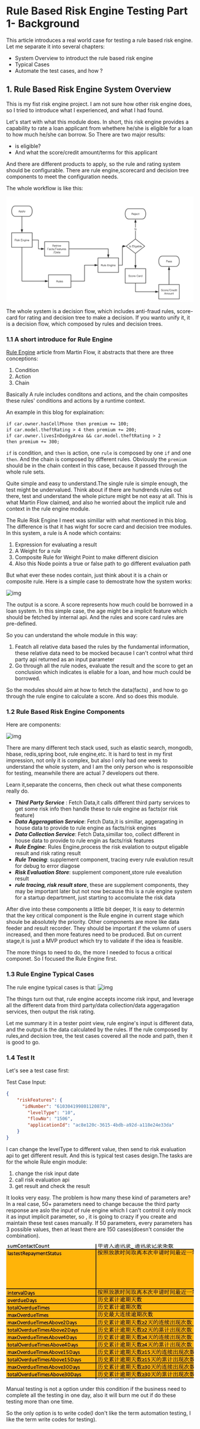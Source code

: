 # Rule Based Risk Engine Testing Part 1- Background 

This article introduces a real world case for testing a rule based risk engine. Let me separate it into several chapters:

- System Overview to introduct the rule based risk engine
- Typical Cases
- Automate the test cases, and how ?

## 1. Rule Based Risk Engine System Overview

This is my fist risk engine project. I am not sure how other risk engine does, so I tried to introduce what I experienced, and what I had found.

Let's start with what this module does. In short, this risk engine provides a capability to rate a loan applicant from whethere he/she is eligible for a loan to how much he/she can borrow. So There are two major results:

- is eligible?
- And what the score/credit amount/terms for this applicant

And there are different products to apply, so the rule and rating system should be configurable. There are rule engine,scorecard and decision tree components to meet the configuration needs.

The whole workflow is like this:

![img](img/../../img/risk-flow-1.jpg)

The whole system is a decision flow, which includes 
anti-fraud rules, score-card for rating and decision tree to make a decision. If you wanto unify it, it is a decision flow, which composed by rules and decision trees.

### 1.1 A short introduce for Rule Engine

[Rule Engine](https://www.martinfowler.com/bliki/RulesEngine.html) article from Martin Flow, it abstracts that there are three conceptions:
1. Condition
2. Action
3. Chain

Basically A rule includes conditons and actions, and the chain composites these rules' conditions and actions by a runtime context.

An example in this blog for explaination:

```
if car.owner.hasCellPhone then premium += 100;
if car.model.theftRating > 4 then premium += 200;
if car.owner.livesInDodgyArea && car.model.theftRating > 2 
then premium += 300;
```

```if``` is condition, and ```then``` is action, one ```rule```
is composed by one ```if``` and one ```then```. And the chain is composed by different rules. Obviously the ```premium``` should be in the chain context in this case, because it passed through the whole rule sets.

Quite simple and easy to understand.The single rule is simple enough, the test might be undervalued. Think about if there are hundrends rules out there, test and understand the whole picture might be not easy at all. This is what Martin Flow claimed, and also he worried about the implicit rule and context in the rule engine module.

The Rule Risk Engine I meet was simillar with what mentioned in this blog. The difference is that it has wight for socre card and decision tree modules. In this system, a rule is A node which contains:

1. Expression for evaluating a result
2. A Weight for a rule
3. Composite Rule for Weight Point to make different disicion
4. Also this Node points a true or false path to go different evaluation path

But what ever these nodes contain, just think about it is a chain or composite rule. Here is a simple case to demostrate how the system works:

![img](../img/DecisionFlow.jpg)

The output is a score. A score represents how much could be borrowed in a loan system. In this simple case, the age might be a implicit feature which should be fetched by internal api.
And the rules and score card rules are pre-defined.

So you can understand the whole module in this way:

1. Featch all relative data based the rules by the fundamental information, these relative data need to be mocked because I can't control what third party api returned as an input parameter
2. Go through all the rule nodes, evaluate the result and the score to get an conclusion which indicates is eliable for a loan, and how much could be borrowed.

So the modules should aim at how to fetch the data(facts) , and how to go through the rule engine to calculate a score. And so does this module. 

### 1.2 Rule Based Risk Engine Components

Here are components:

![img](img/../../img/risk-flow-2.jpg)

There are many different tech stack used, such as elastic search, mongodb, hbase, redis,spring boot, rule engine,etc. It is hard to test in my first impression, not only it is complex, but also I only had one week to understand the whole system, and I am the only person who is responsoible for testing, meanwhile there are actual 7 developers out there.

Learn it,separate the concerns, then check out what these components really do. 

- ***Third Party Service*** : Fetch Data,it calls different third party services to get some risk info then handle these to rule engine as facts(or risk feature)
- ***Data Aggeragation Service***: Fetch Data,it is simillar, aggeragating in house data to provide to rule engine as facts/risk engines
- ***Data Collection Service***: Fetch Data,simillar too, collect different in house data to provide to rule engin as facts/risk features
- ***Rule Engine***: Rules Engine,process the risk evalation to output eligable result and risk rating result
- ***Rule Tracing***: supplement component, tracing every rule evalution result for debug to error diagose
- ***Risk Evaluation Store***: supplement component,store rule evealution result
- ***rule tracing, risk result store***, these are supplement components, they may be important later but not now because this is a rule engine system for a startup department, just starting to accomulate the risk data

After dive into these components a little bit deeper, It is easy to determin that the key critical component is the Rule engine in current stage which shoule be absolutely the priority. Other components are more like data feeder and result recorder. They should be important if the volumn of users increased, and then more features need to be produced. But on current stage,it is just a MVP product which try to validate if the idea is feasible.

The more things to need to do, the more I needed to focus a critical componet. So I focused the Rule Engine first.

### 1.3 Rule Engine Typical Cases

The rule engine typical cases is that:
![img](img/../../img/RiskEventFlow.jpg)

The things turn out that, rule engine accepts income risk input, and leverage all the different data from third party/data collection/data aggeragation services, then output the risk rating.

Let me summary it in a tester point view, rule engine's input is different data, and the output is the data calculated by the rules. If the rule composed by rules,and decision tree, the test cases covered all the node and path, then it is good to go. 

### 1.4  Test It

Let's see a test case first:

Test Case Input:

```json
{
    "riskFeatures": {
      "idNumber": "610304199801120878",
        "levelType": "10",
        "flowNo": "1506",
        "applicationId": "ac8e120c-3615-4bdb-a92d-a118e24e33da"
    }
}
```

I can change the levelType to different value, then send to risk evaluation api to get different result.
And this is typical test cases design.The tasks are for the whole Rule engin module:

1. change the risk input date
2. call risk evaluation api
3. get result and check the result

It looks very easy. The problem is how many these kind of parameters are? In a real case, 50+ parameters need to change because the third party response are aslo the input of rule engine which I can't control it only mock it as input implicit parameter, so , it is going to crazy if you create and maintain these test cases manually.
If 50 parameters, every parameters has 3 possible values, then at least there are 150 cases(doesn't consider the combination).

![img](../img/sample_parameters.jpg)

Manual testing is not a option under this condition if the business need to complete all the testing in one day, also it will burn me out if do these testing more than one time.

So the only option is to write code(I don't like the term automation testing, I like the term write codes for testing).

